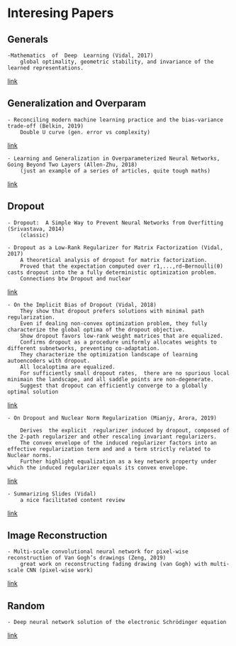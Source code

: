 # Interesing Papers

## Generals

	-Mathematics  of  Deep  Learning (Vidal, 2017)  
		global optimality, geometric stability, and invariance of the learned representations.
[link](https://arxiv.org/pdf/1712.04741.pdf)

## Generalization and Overparam

	- Reconciling modern machine learning practice and the bias-variance trade-off (Belkin, 2019)
		Double U curve (gen. error vs complexity)
[link](http://www.cs.columbia.edu/~djhsu/papers/biasvariance-pnas.pdf)

	- Learning and Generalization in Overparameterized Neural Networks, Going Beyond Two Layers (Allen-Zhu, 2018)
		(just an example of a series of articles, quite tough maths)
[link](https://arxiv.org/pdf/1811.04918.pdf)		

## Dropout

	- Dropout:  A Simple Way to Prevent Neural Networks from Overfitting (Srivastava, 2014) 
		(classic) 
<span></span>

	- Dropout as a Low-Rank Regularizer for Matrix Factorization (Vidal, 2017)  
		A theoretical analysis of dropout for matrix factorization. 
		Proved that the expectation computed over r1,...,rd∼Bernoulli(θ) casts dropout into the a fully deterministic optimization problem.
		Connections btw Dropout and nuclear 
[link](https://arxiv.org/pdf/1710.05092.pdf)
	
	- On the Implicit Bias of Dropout (Vidal, 2018) 
		They show that dropout prefers solutions with minimal path regularization. 
		Even if dealing non-convex optimization problem, they fully characterize the global optima of the dropout objective.
		Show dropout favors low-rank weight matrices that are equalized. 
		Confirms dropout as a procedure uniformly allocates weights to different subnetworks, preventing co-adaptation.
		They characterize the optimization landscape of learning autoencoders with dropout.
		All localoptima are equalized.
		For sufficiently small dropout rates,  there are no spurious local minimain the landscape, and all saddle points are non-degenerate.
		Suggest that dropout can efficiently converge to a globally optimal solution 
[link](https://arxiv.org/pdf/1806.09777.pdf)

		
	- On Dropout and Nuclear Norm Regularization (Mianjy, Arora, 2019) 
		
		Derives  the explicit  regularizer induced by dropout, composed of the 2-path regularizer and other rescaling invariant regularizers. 
		The convex envelope of the induced regularizer factors into an effective regularization term and and a term strictly related to Nuclear norms.
		Further highlight equalization as a key network property under which the induced regularizer equals its convex envelope.  
[link](https://arxiv.org/pdf/1905.11887.pdf)

	- Summarizing Slides (Vidal) 
		a nice facilitated content review
[link](http://cis.jhu.edu/~rvidal/talks/learning/Tutorial-Math-Deep-Learning-2018.pdf)


## Image Reconstruction

	- Multi-scale convolutional neural network for pixel-wise reconstruction of Van Gogh’s drawings (Zeng, 2019)
		great work on reconstructing fading drawing (van Gogh) with multi-scale CNN (pixel-wise work)
	
[link](https://link.springer.com/content/pdf/10.1007%2Fs00138-019-01047-3.pdf)

## Random

	- Deep neural network solution of the electronic Schrödinger equation
[link](https://arxiv.org/pdf/1909.08423v1.pdf?fbclid=IwAR33bpri3oJBIgTjnQIYRC6FvBHpJrbgcqHeUmfKAcnTwcLqXQ1cFW2TApw)


		
